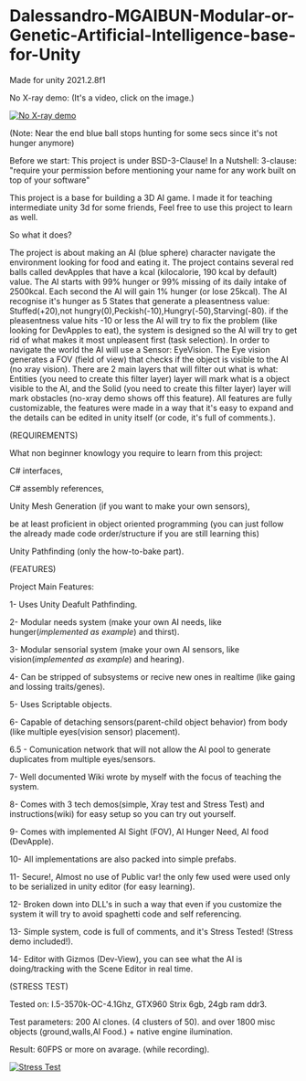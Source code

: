 # Dalessandro-MGAIBUN-Modular-or-Genetic-Artificial-Intelligence-base-for-Unity
Made for unity 2021.2.8f1

No X-ray demo: (It's a video, click on the image.)

[![No X-ray demo](https://img.youtube.com/vi/xyOmNbeC46A/0.jpg)](https://www.youtube.com/watch?v=xyOmNbeC46A)

(Note: Near the end blue ball stops hunting for some secs since it's not hunger anymore)

Before we start: This project is under BSD-3-Clause!
In a Nutshell: 3-clause: "require your permission before mentioning your name for any work built on top of your software"

This project is a base for building a 3D AI game. I made it for teaching intermediate unity 3d for some friends, Feel free to use this project to learn as well.


So what it does?

The project is about making an AI (blue sphere) character navigate the environment looking for food and eating it. The project contains several red balls called devApples
that have a kcal (kilocalorie, 190 kcal by default) value. The AI starts with 99% hunger or 99% missing of its daily intake of 2500kcal. Each second the AI will gain 1%
hunger (or lose 25kcal). The AI recognise it's hunger as 5 States that generate a pleasentness value: Stuffed(+20),not hungry(0),Peckish(-10),Hungry(-50),Starving(-80).
if the pleasentness value hits -10 or less the AI will try to fix the problem (like looking for DevApples to eat), the system is designed so the AI will try to get rid of
what makes it most unpleasent first (task selection). In order to navigate the world the AI will use a Sensor: EyeVision. The Eye vision generates a FOV (field of view) 
that checks if the object is visible to the AI (no xray vision). There are 2 main layers that will filter out what is what: Entities (you need to create this filter layer) 
layer will mark what is a object visible to the AI, and the Solid (you need to create this filter layer) layer will mark obstacles (no-xray demo shows off this feature).
All features are fully customizable, the features were made in a way that it's easy to expand and the details can be edited in unity itself (or code, it's full of comments.).  

(REQUIREMENTS)

What non beginner knowlogy you require to learn from this project:            

C# interfaces, 

C# assembly references,

Unity Mesh Generation (if you want to make your own sensors),

be at least proficient in object oriented programming (you can just follow the already made code order/structure if you are still learning this)

Unity Pathfinding (only the how-to-bake part).

(FEATURES)

Project Main Features:                                                         
 
  1- Uses Unity Deafult Pathfinding.

  2- Modular needs system (make your own AI needs, like hunger(*implemented as example*) and thirst).

  3- Modular sensorial system (make your own AI sensors, like vision(*implemented as example*) and hearing).

  4- Can be stripped of subsystems or recive new ones in realtime (like gaing and lossing traits/genes).

  5- Uses Scriptable objects.

  6- Capable of detaching sensors(parent-child object behavior) from body (like multiple eyes(vision sensor) placement).

  6.5 - Comunication network that will not allow the AI pool to generate duplicates from multiple eyes/sensors.

  7- Well documented Wiki wrote by myself with the focus of teaching the system.

  8- Comes with 3 tech demos(simple, Xray test and Stress Test) and instructions(wiki) for easy setup so you can try out yourself.

  9- Comes with implemented AI Sight (FOV), AI Hunger Need, AI food (DevApple).

  10- All implementations are also packed into simple prefabs.

  11- Secure!, Almost no use of Public var! the only few used were used only to be serialized in unity editor (for easy learning).

  12- Broken down into DLL's in such a way that even if you customize the system it will try to avoid spaghetti code and self referencing.

  13- Simple system, code is full of comments, and it's Stress Tested! (Stress demo included!).

  14- Editor with Gizmos (Dev-View), you can see what the AI is doing/tracking with the Scene Editor in real time.
 
(STRESS TEST)

Tested on: I.5-3570k-OC-4.1Ghz, GTX960 Strix 6gb, 24gb ram ddr3.

Test parameters: 200 AI clones. (4 clusters of 50). and over 1800 misc objects (ground,walls,AI Food.) + native engine ilumination. 

Result: 60FPS or more on avarage. (while recording).

[![Stress Test](https://img.youtube.com/vi/sPSbKpWyK2s/0.jpg)](https://www.youtube.com/watch?v=sPSbKpWyK2s)
